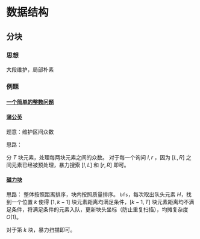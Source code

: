 # 数据结构

## 分块

### 思想

大段维护，局部朴素

### 例题

#### [一个简单的整数问题](https://www.acwing.com/problem/content/244/)

#### [蒲公英](https://www.luogu.com.cn/problem/P4168)

题意：维护区间众数

思路：

分 $T$ 块元素，处理每两块元素之间的众数。
对于每一个询问 $l, r$ ，因为 $[L, R]$ 之间元素已经被预处理，暴力搜索 $[l, L]$ 和 $[r, R]$ 即可。

#### [磁力块](https://www.acwing.com/problem/content/252/)

思路：
整体按照距离排序，块内按照质量排序。
`bfs`，每次取出队头元素 $H$，找到一个位置 $k$ 使得 $[1, k - 1]$ 块元素距离均满足条件，$[k - 1, T]$ 块元素距离均不满足条件，将满足条件的元素入队，更新块头坐标（防止重复扫描），均摊复杂度 $O(1)$。

对于第 $k$ 块，暴力扫描即可。
